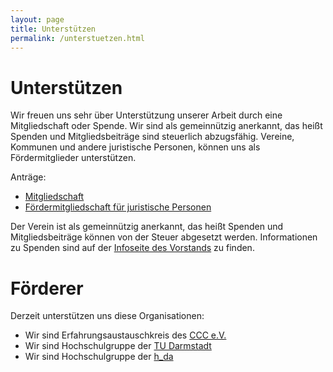 ```yaml
---
layout: page
title: Unterstützen
permalink: /unterstuetzen.html
---
```


Unterstützen
============

Wir freuen uns sehr über Unterstützung unserer Arbeit durch eine Mitgliedschaft oder Spende.
Wir sind als gemeinnützig anerkannt, das heißt Spenden und Mitgliedsbeiträge sind steuerlich abzugsfähig.
Vereine, Kommunen und andere juristische Personen, können uns als Fördermitglieder unterstützen.

Anträge:

* [Mitgliedschaft](https://www.chaos-darmstadt.de/downloads/Antrag-Mitgliedschaft.pdf)
* [Fördermitgliedschaft für juristische Personen](https://www.chaos-darmstadt.de/downloads/Antrag-Fördermitgliedschaft-juristische-Person.pdf)

Der Verein ist als gemeinnützig anerkannt, das heißt Spenden und Mitgliedsbeiträge können von der Steuer abgesetzt werden.
Informationen zu Spenden sind auf der [Infoseite des Vorstands](https://git.darmstadt.ccc.de/vorstand/doku/blob/master/README.md) zu finden.

Förderer
========

Derzeit unterstützen uns diese Organisationen:

* Wir sind Erfahrungsaustauschkreis des [CCC e.V.](https://ccc.de/de/regional)
* Wir sind Hochschulgruppe der [TU Darmstadt](https://www.tu-darmstadt.de/studieren/campusleben/engagement_student/hochschulgruppen.en.jsp)
* Wir sind Hochschulgruppe der [h_da](http://www.asta-hochschule-darmstadt.de/service/akkreditierung-von-hochschulgruppen/)